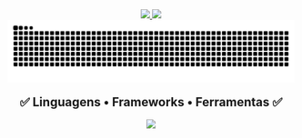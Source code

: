 <div align="center">
  <a href="https://github.com/CleitonQ">
    <img height="180em" src="https://github-readme-stats.vercel.app/api?username=CleitonQ&show_icons=true&theme=react&include_all_commits=true&count_private=true"/>
    <img height="180em" src="https://github-readme-stats.vercel.app/api/top-langs/?username=CleitonQ&layout=compact&langs_count=7&theme=react" />
  </a>

  <br/>

 <div align="center">
    <picture>
      <source media="(prefers-color-scheme: dark)" srcset="https://raw.githubusercontent.com/CleitonQ/CleitonQ/output/github-snake-dark.svg" />
      <source media="(prefers-color-scheme: light)" srcset="https://raw.githubusercontent.com/CleitonQ/CleitonQ/output/github-snake.svg" />
      <img alt="GitHub Snake" src="https://raw.githubusercontent.com/CleitonQ/CleitonQ/output/github-snake.svg" />
    </picture>
  </div>

  <div style="margin-top: -10px;">
    <h2>✅ Linguagens • Frameworks • Ferramentas ✅</h2>
    <img src="https://skillicons.dev/icons?i=html,css,javascript,vscode,github,figma,git,typescript,vue,react" />
  </div>
</div>



